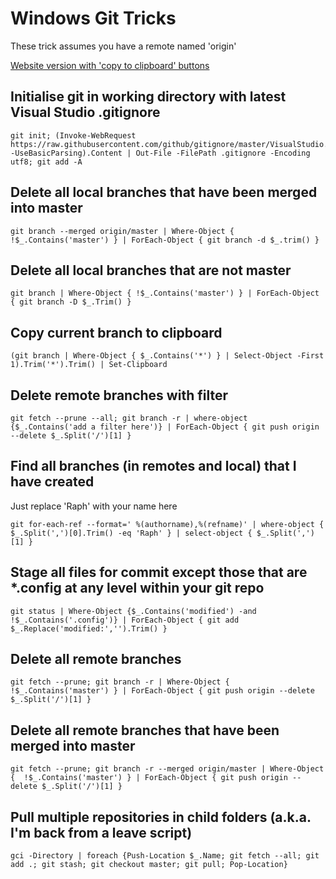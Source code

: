# Windows Git Tricks
These trick assumes you have a remote named 'origin'

[Website version with 'copy to clipboard' buttons](https://gittricks.raph.ws/)

## Initialise git in working directory with latest Visual Studio .gitignore
    git init; (Invoke-WebRequest https://raw.githubusercontent.com/github/gitignore/master/VisualStudio.gitignore -UseBasicParsing).Content | Out-File -FilePath .gitignore -Encoding utf8; git add -A

## Delete all local branches that have been merged into master
    git branch --merged origin/master | Where-Object {  !$_.Contains('master') } | ForEach-Object { git branch -d $_.trim() }

## Delete all local branches that are not master
    git branch | Where-Object { !$_.Contains('master') } | ForEach-Object { git branch -D $_.Trim() }

## Copy current branch to clipboard
    (git branch | Where-Object { $_.Contains('*') } | Select-Object -First 1).Trim('*').Trim() | Set-Clipboard

## Delete remote branches with filter
    git fetch --prune --all; git branch -r | where-object {$_.Contains('add a filter here')} | ForEach-Object { git push origin --delete $_.Split('/')[1] }

## Find all branches (in remotes and local) that I have created
Just replace 'Raph' with your name here

    git for-each-ref --format=' %(authorname),%(refname)' | where-object { $_.Split(',')[0].Trim() -eq 'Raph' } | select-object { $_.Split(',')[1] }

## Stage all files for commit except those that are *.config at any level within your git repo
    git status | Where-Object {$_.Contains('modified') -and !$_.Contains('.config')} | ForEach-Object { git add $_.Replace('modified:','').Trim() }

## Delete all remote branches
    git fetch --prune; git branch -r | Where-Object {  !$_.Contains('master') } | ForEach-Object { git push origin --delete $_.Split('/')[1] }

## Delete all remote branches that have been merged into master
    git fetch --prune; git branch -r --merged origin/master | Where-Object {  !$_.Contains('master') } | ForEach-Object { git push origin --delete $_.Split('/')[1] }
    
## Pull multiple repositories in child folders (a.k.a. I'm back from a leave script)
    gci -Directory | foreach {Push-Location $_.Name; git fetch --all; git add .; git stash; git checkout master; git pull; Pop-Location} 

